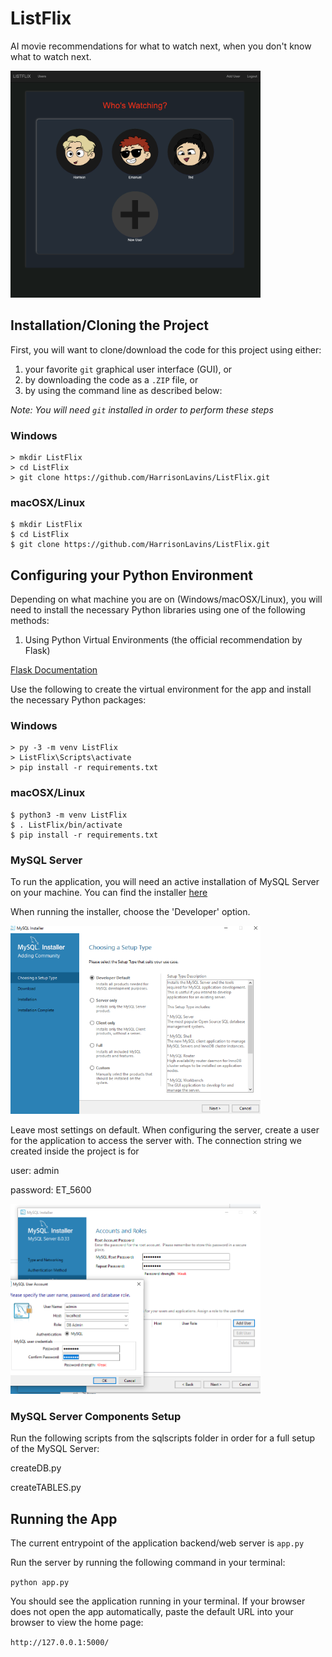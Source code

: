 # ListFlix

AI movie recommendations for what to watch next, when you don't know what to watch next.

<img src="https://github.com/HarrisonLavins/ListFlix/blob/main/screenshots/user-selection.png?raw=true" width="400">


## Installation/Cloning the Project 

First, you will want to clone/download the code for this project using either:

1. your favorite `git` graphical user interface (GUI), or
2. by downloading the code as a `.ZIP` file, or
3. by using the command line as described below:

_Note: You will need `git` installed in order to perform these steps_

### Windows

```
> mkdir ListFlix
> cd ListFlix
> git clone https://github.com/HarrisonLavins/ListFlix.git
```

### macOSX/Linux

```
$ mkdir ListFlix
$ cd ListFlix
$ git clone https://github.com/HarrisonLavins/ListFlix.git
```

## Configuring your Python Environment

Depending on what machine you are on (Windows/macOSX/Linux), you will need to install the necessary Python libraries using one of the following methods:

1. Using Python Virtual Environments (the official recommendation by Flask)

[Flask Documentation](https://flask.palletsprojects.com/en/2.2.x/installation/#virtual-environments)

Use the following to create the virtual environment for the app and install the necessary Python packages:

### Windows

```
> py -3 -m venv ListFlix
> ListFlix\Scripts\activate
> pip install -r requirements.txt
```

### macOSX/Linux

```
$ python3 -m venv ListFlix
$ . ListFlix/bin/activate
$ pip install -r requirements.txt
```
### MySQL Server

To run the application, you will need an active installation of MySQL Server on your machine. You can find the installer [here](https://dev.mysql.com/downloads/installer/)

When running the installer, choose the 'Developer' option. 

<img src="https://github.com/HarrisonLavins/ListFlix/blob/main/screenshots/MySQL Installer 1.PNG?raw=true" width="400">

Leave most settings on default. When configuring the server, create a user for the application to access the server with. The connection string we created inside the project is for 

user: admin

password: ET_5600

<img src="https://github.com/HarrisonLavins/ListFlix/blob/main/screenshots/MySQL Installer 2.PNG?raw=true" width="400">


### MySQL Server Components Setup

Run the following scripts from the sqlscripts folder in order for a full setup of the MySQL Server:

createDB.py

createTABLES.py


## Running the App

The current entrypoint of the application backend/web server is `app.py`

Run the server by running the following command in your terminal:

`python app.py`

You should see the application running in your terminal. If your browser does not open the app automatically, paste the default URL into your browser to view the home page:

`http://127.0.0.1:5000/`
